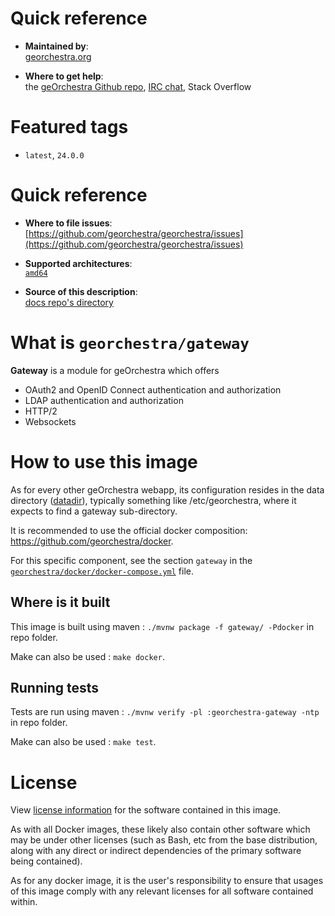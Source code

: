 # Quick reference

-    **Maintained by**:  
      [georchestra.org](https://www.georchestra.org/)

-    **Where to get help**:  
     the [geOrchestra Github repo](https://github.com/georchestra/georchestra), [IRC chat](https://matrix.to/#/#georchestra:osgeo.org), Stack Overflow

# Featured tags

- `latest`, `24.0.0`

# Quick reference

-	**Where to file issues**:  
     [https://github.com/georchestra/georchestra/issues](https://github.com/georchestra/georchestra/issues)

-	**Supported architectures**:   
     [`amd64`](https://hub.docker.com/r/amd64/docker/)

-	**Source of this description**:  
     [docs repo's directory](https://github.com/georchestra/georchestra-gateway/blob/main/DOCKER_HUB.md)

# What is `georchestra/gateway`

**Gateway** is a module for geOrchestra which offers
- OAuth2 and OpenID Connect authentication and authorization
- LDAP authentication and authorization
- HTTP/2
- Websockets

# How to use this image

As for every other geOrchestra webapp, its configuration resides in the data directory ([datadir](https://github.com/georchestra/datadir)), typically something like /etc/georchestra, where it expects to find a gateway sub-directory.

It is recommended to use the official docker composition: https://github.com/georchestra/docker.

For this specific component, see the section `gateway` in the [`georchestra/docker/docker-compose.yml`](https://github.com/georchestra/docker/blob/master/docker-compose.yml) file.

## Where is it built

This image is built using maven : `./mvnw package -f gateway/ -Pdocker` in repo folder.

Make can also be used : `make docker`.

## Running tests

Tests are run using maven : `./mvnw verify -pl :georchestra-gateway -ntp` in repo folder.

Make can also be used : `make test`.

# License

View [license information](https://www.georchestra.org/software.html) for the software contained in this image.

As with all Docker images, these likely also contain other software which may be under other licenses (such as Bash, etc from the base distribution, along with any direct or indirect dependencies of the primary software being contained).

[//]: # (Some additional license information which was able to be auto-detected might be found in [the `repo-info` repository's georchestra/ directory]&#40;&#41;.)

As for any docker image, it is the user's responsibility to ensure that usages of this image comply with any relevant licenses for all software contained within.
